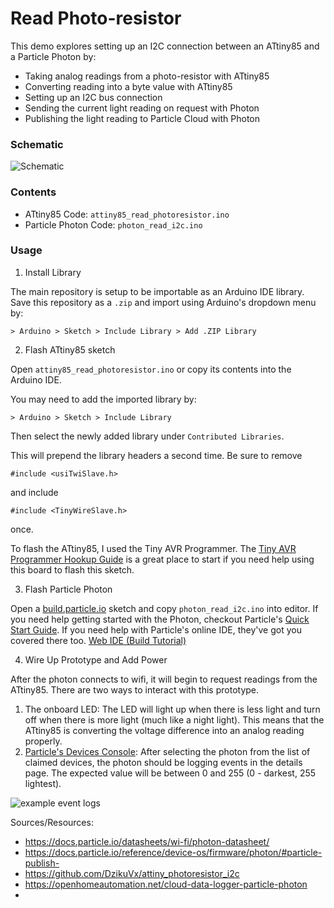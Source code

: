 # Read Photo-resistor

This demo explores setting up an I2C connection between an ATtiny85 and a Particle Photon by:

- Taking analog readings from a photo-resistor with ATtiny85
- Converting reading into a byte value with ATtiny85
- Setting up an I2C bus connection
- Sending the current light reading on request with Photon
- Publishing the light reading to Particle Cloud with Photon

### Schematic

![Schematic](https://raw.githubusercontent.com/larryschirmer/TinyWire/lib/add-reRef-files/examples/read_photoresistor/photon-attiny85-pr-i2c.png)

### Contents

- ATtiny85 Code: `attiny85_read_photoresistor.ino`
- Particle Photon Code: `photon_read_i2c.ino`

### Usage

1. Install Library

The main repository is setup to be importable as an Arduino IDE library. Save this repository as a `.zip` and import using Arduino's dropdown menu by:

```
> Arduino > Sketch > Include Library > Add .ZIP Library
```

2. Flash ATtiny85 sketch

Open `attiny85_read_photoresistor.ino` or copy its contents into the Arduino IDE.

You may need to add the imported library by:

```
> Arduino > Sketch > Include Library
```

Then select the newly added library under `Contributed Libraries`.

This will prepend the library headers a second time. Be sure to remove

```
#include <usiTwiSlave.h>
```

and include

```
#include <TinyWireSlave.h>
```

once.

To flash the ATtiny85, I used the Tiny AVR Programmer. The [Tiny AVR Programmer Hookup Guide](https://learn.sparkfun.com/tutorials/tiny-avr-programmer-hookup-guide/) is a great place to start if you need help using this board to flash this sketch.

3. Flash Particle Photon

Open a [build.particle.io](build.particle.io) sketch and copy `photon_read_i2c.ino` into editor. If you need help getting started with the Photon, checkout Particle's [Quick Start Guide](https://docs.particle.io/quickstart/photon/). If you need help with Particle's online IDE, they've got you covered there too. [Web IDE (Build Tutorial)](https://docs.particle.io/tutorials/developer-tools/build/photon/)

4. Wire Up Prototype and Add Power

After the photon connects to wifi, it will begin to request readings from the ATtiny85. There are two ways to interact with this prototype. 

1. The onboard LED: The LED will light up when there is less light and turn off when there is more light (much like a night light). This means that the ATtiny85 is converting the voltage difference into an analog reading properly. 
2. [Particle's Devices Console](https://console.particle.io/devices): After selecting the photon from the list of claimed devices, the photon should be logging events in the details page. The expected value will be between 0 and 255 (0 - darkest, 255 lightest).

![example event logs](https://raw.githubusercontent.com/larryschirmer/TinyWire/lib/add-reRef-files/examples/read_photoresistor/example_event_logs.png)

Sources/Resources:

- https://docs.particle.io/datasheets/wi-fi/photon-datasheet/
- https://docs.particle.io/reference/device-os/firmware/photon/#particle-publish-
- https://github.com/DzikuVx/attiny_photoresistor_i2c
- https://openhomeautomation.net/cloud-data-logger-particle-photon
-
